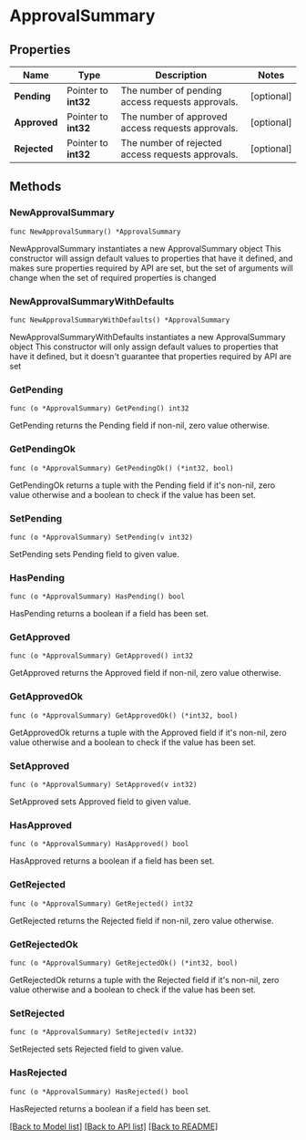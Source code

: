 # ApprovalSummary

## Properties

Name | Type | Description | Notes
------------ | ------------- | ------------- | -------------
**Pending** | Pointer to **int32** | The number of pending access requests approvals. | [optional] 
**Approved** | Pointer to **int32** | The number of approved access requests approvals. | [optional] 
**Rejected** | Pointer to **int32** | The number of rejected access requests approvals. | [optional] 

## Methods

### NewApprovalSummary

`func NewApprovalSummary() *ApprovalSummary`

NewApprovalSummary instantiates a new ApprovalSummary object
This constructor will assign default values to properties that have it defined,
and makes sure properties required by API are set, but the set of arguments
will change when the set of required properties is changed

### NewApprovalSummaryWithDefaults

`func NewApprovalSummaryWithDefaults() *ApprovalSummary`

NewApprovalSummaryWithDefaults instantiates a new ApprovalSummary object
This constructor will only assign default values to properties that have it defined,
but it doesn't guarantee that properties required by API are set

### GetPending

`func (o *ApprovalSummary) GetPending() int32`

GetPending returns the Pending field if non-nil, zero value otherwise.

### GetPendingOk

`func (o *ApprovalSummary) GetPendingOk() (*int32, bool)`

GetPendingOk returns a tuple with the Pending field if it's non-nil, zero value otherwise
and a boolean to check if the value has been set.

### SetPending

`func (o *ApprovalSummary) SetPending(v int32)`

SetPending sets Pending field to given value.

### HasPending

`func (o *ApprovalSummary) HasPending() bool`

HasPending returns a boolean if a field has been set.

### GetApproved

`func (o *ApprovalSummary) GetApproved() int32`

GetApproved returns the Approved field if non-nil, zero value otherwise.

### GetApprovedOk

`func (o *ApprovalSummary) GetApprovedOk() (*int32, bool)`

GetApprovedOk returns a tuple with the Approved field if it's non-nil, zero value otherwise
and a boolean to check if the value has been set.

### SetApproved

`func (o *ApprovalSummary) SetApproved(v int32)`

SetApproved sets Approved field to given value.

### HasApproved

`func (o *ApprovalSummary) HasApproved() bool`

HasApproved returns a boolean if a field has been set.

### GetRejected

`func (o *ApprovalSummary) GetRejected() int32`

GetRejected returns the Rejected field if non-nil, zero value otherwise.

### GetRejectedOk

`func (o *ApprovalSummary) GetRejectedOk() (*int32, bool)`

GetRejectedOk returns a tuple with the Rejected field if it's non-nil, zero value otherwise
and a boolean to check if the value has been set.

### SetRejected

`func (o *ApprovalSummary) SetRejected(v int32)`

SetRejected sets Rejected field to given value.

### HasRejected

`func (o *ApprovalSummary) HasRejected() bool`

HasRejected returns a boolean if a field has been set.


[[Back to Model list]](../README.md#documentation-for-models) [[Back to API list]](../README.md#documentation-for-api-endpoints) [[Back to README]](../README.md)


